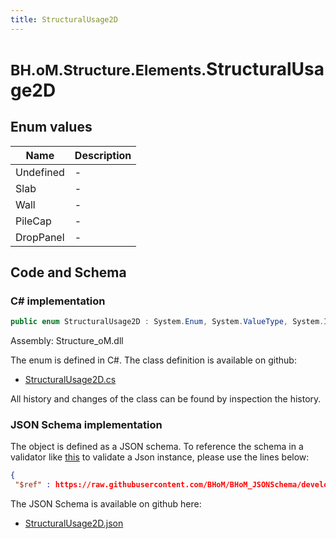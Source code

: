 ```yaml
---
title: StructuralUsage2D
---
```


# <small>BH.oM.Structure.Elements.</small>**StructuralUsage2D**



## Enum values

| Name            | Description                                                    |
|-----------------|----------------------------------------------------------------|
| Undefined |  -  |
| Slab |  -  |
| Wall |  -  |
| PileCap |  -  |
| DropPanel |  -  |


## Code and Schema

### C# implementation

``` C# title="C#"
public enum StructuralUsage2D : System.Enum, System.ValueType, System.IComparable, System.ISpanFormattable, System.IFormattable, System.IConvertible
```

Assembly: Structure_oM.dll

The enum is defined in C#. The class definition is available on github:

- [StructuralUsage2D.cs](https://github.com/BHoM/BHoM/blob/develop/Structure_oM/Elements\Enums\StructuralUsage2D.cs)

All history and changes of the class can be found by inspection the history.
### JSON Schema implementation

The object is defined as a JSON schema. To reference the schema in a validator like [this](https://www.jsonschemavalidator.net/) to validate a Json instance, please use the lines below:

``` json title="JSON Schema"
{
 "$ref" : https://raw.githubusercontent.com/BHoM/BHoM_JSONSchema/develop/Structure_oM/Elements/StructuralUsage2D.json}
```

The JSON Schema is available on github here:

- [StructuralUsage2D.json](https://github.com/BHoM/BHoM_JSONSchema/blob/develop/Structure_oM/Elements/StructuralUsage2D.json)
